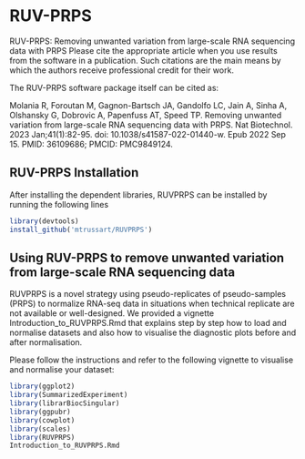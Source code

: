 
# RUV-PRPS

<!-- badges: start -->
<!-- badges: end -->

RUV-PRPS: Removing unwanted variation from large-scale RNA sequencing data with PRPS
Please cite the appropriate article when you use results from the software in a publication. Such citations are the main means by which the authors receive professional credit for their work.

The RUV-PRPS software package itself can be cited as:

Molania R, Foroutan M, Gagnon-Bartsch JA, Gandolfo LC, Jain A, Sinha A, Olshansky G, Dobrovic A, Papenfuss AT, Speed TP. Removing unwanted variation from large-scale RNA sequencing data with PRPS. Nat Biotechnol. 2023 Jan;41(1):82-95. doi: 10.1038/s41587-022-01440-w. Epub 2022 Sep 15. PMID: 36109686; PMCID: PMC9849124.

##  RUV-PRPS Installation

After installing the dependent libraries, RUVPRPS can be installed by running the following lines

``` r
library(devtools)
install_github('mtrussart/RUVPRPS')
```

## Using RUV-PRPS to remove unwanted variation from large-scale RNA sequencing data

RUVPRPS is a novel strategy using pseudo-replicates of pseudo-samples (PRPS) to normalize RNA-seq data in situations when technical replicate are not available or well-designed. 
We provided a vignette Introduction_to_RUVPRPS.Rmd that explains step by step how to load and normalise datasets and also how to visualise the diagnostic plots before and after normalisation.

Please follow the instructions and refer to the following vignette to visualise and normalise your dataset:


``` r
library(ggplot2)
library(SummarizedExperiment)
library(librarBiocSingular)
library(ggpubr)
library(cowplot)
library(scales)
library(RUVPRPS)
Introduction_to_RUVPRPS.Rmd
```
